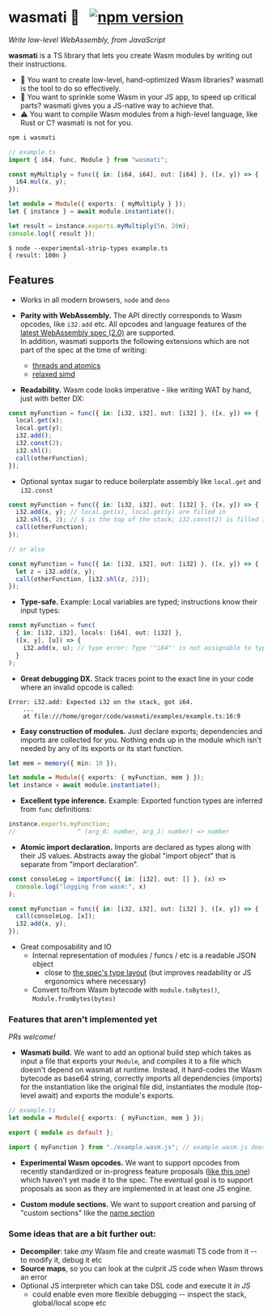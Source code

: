# wasmati 🍚 &nbsp; [![npm version](https://img.shields.io/npm/v/wasmati.svg?style=flat)](https://www.npmjs.com/package/wasmati)

_Write low-level WebAssembly, from JavaScript_

**wasmati** is a TS library that lets you create Wasm modules by writing out their instructions.

- 🥷 You want to create low-level, hand-optimized Wasm libraries? wasmati is the tool to do so effectively.
- 🚀 You want to sprinkle some Wasm in your JS app, to speed up critical parts? wasmati gives you a JS-native way to achieve that.
- ⚠️ You want to compile Wasm modules from a high-level language, like Rust or C? wasmati is not for you.

```sh
npm i wasmati
```

```ts
// example.ts
import { i64, func, Module } from "wasmati";

const myMultiply = func({ in: [i64, i64], out: [i64] }, ([x, y]) => {
  i64.mul(x, y);
});

let module = Module({ exports: { myMultiply } });
let { instance } = await module.instantiate();

let result = instance.exports.myMultiply(5n, 20n);
console.log({ result });
```

```
$ node --experimental-strip-types example.ts
{ result: 100n }
```

## Features

- Works in all modern browsers, `node` and `deno`

- **Parity with WebAssembly.** The API directly corresponds to Wasm opcodes, like `i32.add` etc. All opcodes and language features of the [latest WebAssembly spec (2.0)](https://webassembly.github.io/spec/core/index.html) are supported.  
  In addition, wasmati supports the following extensions which are not part of the spec at the time of writing:

  - [threads and atomics](https://github.com/WebAssembly/threads/blob/master/proposals/threads/Overview.md)
  - [relaxed simd](https://github.com/WebAssembly/relaxed-simd/blob/main/proposals/relaxed-simd/Overview.md)

- **Readability.** Wasm code looks imperative - like writing WAT by hand, just with better DX:

```ts
const myFunction = func({ in: [i32, i32], out: [i32] }, ([x, y]) => {
  local.get(x);
  local.get(y);
  i32.add();
  i32.const(2);
  i32.shl();
  call(otherFunction);
});
```

- Optional syntax sugar to reduce boilerplate assembly like `local.get` and `i32.const`

```ts
const myFunction = func({ in: [i32, i32], out: [i32] }, ([x, y]) => {
  i32.add(x, y); // local.get(x), local.get(y) are filled in
  i32.shl($, 2); // $ is the top of the stack; i32.const(2) is filled in
  call(otherFunction);
});

// or also

const myFunction = func({ in: [i32, i32], out: [i32] }, ([x, y]) => {
  let z = i32.add(x, y);
  call(otherFunction, [i32.shl(z, 2)]);
});
```

- **Type-safe.** Example: Local variables are typed; instructions know their input types:

```ts
const myFunction = func(
  { in: [i32, i32], locals: [i64], out: [i32] },
  ([x, y], [u]) => {
    i32.add(x, u); // type error: Type '"i64"' is not assignable to type '"i32"'.
  }
);
```

- **Great debugging DX.** Stack traces point to the exact line in your code where an invalid opcode is called:

```
Error: i32.add: Expected i32 on the stack, got i64.
    ...
    at file:///home/gregor/code/wasmati/examples/example.ts:16:9
```

- **Easy construction of modules.** Just declare exports; dependencies and imports are collected for you. Nothing ends up in the module which isn't needed by any of its exports or its start function.

```ts
let mem = memory({ min: 10 });

let module = Module({ exports: { myFunction, mem } });
let instance = await module.instantiate();
```

- **Excellent type inference.** Example: Exported function types are inferred from `func` definitions:

```ts
instance.exports.myFunction;
//                 ^ (arg_0: number, arg_1: number) => number
```

- **Atomic import declaration.** Imports are declared as types along with their JS values. Abstracts away the global "import object" that is separate from "import declaration".

```ts
const consoleLog = importFunc({ in: [i32], out: [] }, (x) =>
  console.log("logging from wasm:", x)
);

const myFunction = func({ in: [i32, i32], out: [i32] }, ([x, y]) => {
  call(consoleLog, [x]);
  i32.add(x, y);
});
```

- Great composability and IO
  - Internal representation of modules / funcs / etc is a readable JSON object
    - close to [the spec's type layout](https://webassembly.github.io/spec/core/syntax/modules.html#modules) (but improves readability or JS ergonomics where necessary)
  - Convert to/from Wasm bytecode with `module.toBytes()`, `Module.fromBytes(bytes)`

### Features that aren't implemented yet

_PRs welcome!_

- **Wasmati build.** We want to add an optional build step which takes as input a file that exports your `Module`, and compiles it to a file which doesn't depend on wasmati at runtime. Instead, it hard-codes the Wasm bytecode as base64 string, correctly imports all dependencies (imports) for the instantiation like the original file did, instantiates the module (top-level await) and exports the module's exports.

```ts
// example.ts
let module = Module({ exports: { myFunction, mem } });

export { module as default };
```

```ts
import { myFunction } from "./example.wasm.js"; // example.wasm.js does not depend on wasmati at runtime
```

- **Experimental Wasm opcodes.** We want to support opcodes from recently standardized or in-progress feature proposals ([like this one](https://github.com/WebAssembly/gc/blob/main/proposals/gc/Overview.md)) which haven't yet made it to the spec. The eventual goal is to support proposals as soon as they are implemented in at least one JS engine.

- **Custom module sections.** We want to support creation and parsing of "custom sections" like the [name section](https://webassembly.github.io/spec/core/appendix/custom.html#name-section)

### Some ideas that are a bit further out:

- **Decompiler**: take _any_ Wasm file and create wasmati TS code from it -- to modify it, debug it etc
- **Source maps**, so you can look at the culprit JS code when Wasm throws an error
- Optional JS interpreter which can take DSL code and execute it _in JS_
  - could enable even more flexible debugging -- inspect the stack, global/local scope etc
